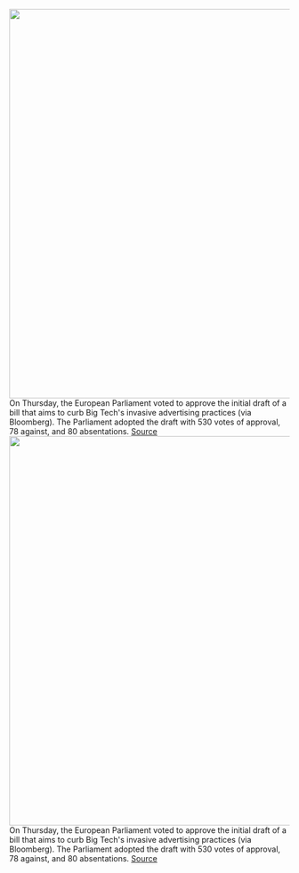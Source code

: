 <img src='https://cdn.vox-cdn.com/thumbor/CNfnjT38XMhVyzlWYe3kmqyG6lI=/0x0:2040x1360/1200x800/filters:focal(857x517:1183x843)/cdn.vox-cdn.com/uploads/chorus_image/image/70422752/acastro_1800724_1777_EU_0001.0.jpg' width='700px' /><br/>
On Thursday, the European Parliament voted to approve the initial draft of a bill that aims to curb Big Tech's invasive advertising practices (via Bloomberg). The Parliament adopted the draft with 530 votes of approval, 78 against, and 80 absentations.
<a href='https://www.theverge.com/2022/1/23/22897574/european-parliament-eu-digital-services-act-big-tech'> Source <a/><img src='https://cdn.vox-cdn.com/thumbor/CNfnjT38XMhVyzlWYe3kmqyG6lI=/0x0:2040x1360/1200x800/filters:focal(857x517:1183x843)/cdn.vox-cdn.com/uploads/chorus_image/image/70422752/acastro_1800724_1777_EU_0001.0.jpg' width='700px' /><br/>
On Thursday, the European Parliament voted to approve the initial draft of a bill that aims to curb Big Tech's invasive advertising practices (via Bloomberg). The Parliament adopted the draft with 530 votes of approval, 78 against, and 80 absentations.
<a href='https://www.theverge.com/2022/1/23/22897574/european-parliament-eu-digital-services-act-big-tech'> Source <a/>